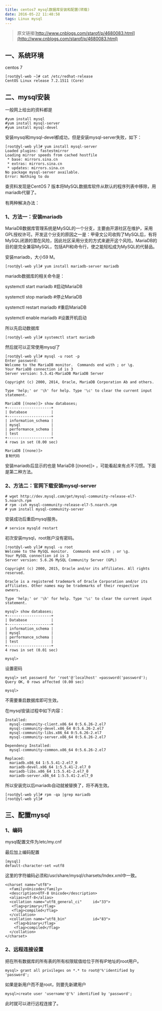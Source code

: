 ```yaml
---
title: centos7 mysql数据库安装和配置(转载)
date: 2016-05-22 11:48:58
tags: Linux mysql
---
```

>原文链接[http://www.cnblogs.com/starof/p/4680083.html](http://www.cnblogs.com/starof/p/4680083.html)

## 一、系统环境
centos 7  
```base
[root@yl-web ~]# cat /etc/redhat-release
CentOS Linux release 7.2.1511 (Core)
```

## 二、mysql安装
一般网上给出的资料都是

```base
#yum install mysql
#yum install mysql-server
#yum install mysql-devel
```
安装mysql和mysql-devel都成功，但是安装mysql-server失败，如下：

```base
[root@yl-web yl]# yum install mysql-server
Loaded plugins: fastestmirror
Loading mirror speeds from cached hostfile
 * base: mirrors.sina.cn
 * extras: mirrors.sina.cn
 * updates: mirrors.sina.cn
No package mysql-server available.
Error: Nothing to do
```
查资料发现是CentOS 7 版本将MySQL数据库软件从默认的程序列表中移除，用mariadb代替了。

有两种解决办法：

### 1、方法一：安装mariadb
MariaDB数据库管理系统是MySQL的一个分支，主要由开源社区在维护，采用GPL授权许可。开发这个分支的原因之一是：甲骨文公司收购了MySQL后，有将MySQL闭源的潜在风险，因此社区采用分支的方式来避开这个风险。MariaDB的目的是完全兼容MySQL，包括API和命令行，使之能轻松成为MySQL的代替品。

安装mariadb，大小59 M。

```base
[root@yl-web yl]# yum install mariadb-server mariadb 
```
mariadb数据库的相关命令是：

systemctl start mariadb  #启动MariaDB

systemctl stop mariadb  #停止MariaDB

systemctl restart mariadb  #重启MariaDB

systemctl enable mariadb  #设置开机启动

所以先启动数据库

```base
[root@yl-web yl]# systemctl start mariadb
```
然后就可以正常使用mysql了

```base
[root@yl-web yl]# mysql -u root -p
Enter password: 
Welcome to the MariaDB monitor.  Commands end with ; or \g.
Your MariaDB connection id is 3
Server version: 5.5.41-MariaDB MariaDB Server

Copyright (c) 2000, 2014, Oracle, MariaDB Corporation Ab and others.

Type 'help;' or '\h' for help. Type '\c' to clear the current input statement.

MariaDB [(none)]> show databases;
+--------------------+
| Database           |
+--------------------+
| information_schema |
| mysql              |
| performance_schema |
| test               |
+--------------------+
4 rows in set (0.00 sec)

MariaDB [(none)]> 
复制代码
```

安装mariadb后显示的也是 MariaDB [(none)]> ，可能看起来有点不习惯。下面是第二种方法。

### 2、方法二：官网下载安装mysql-server
```base
# wget http://dev.mysql.com/get/mysql-community-release-el7-5.noarch.rpm
# rpm -ivh mysql-community-release-el7-5.noarch.rpm
# yum install mysql-community-server
```
安装成功后重启mysql服务。

```base
# service mysqld restart
```
初次安装mysql，root账户没有密码。

```
[root@yl-web yl]# mysql -u root 
Welcome to the MySQL monitor.  Commands end with ; or \g.
Your MySQL connection id is 3
Server version: 5.6.26 MySQL Community Server (GPL)

Copyright (c) 2000, 2015, Oracle and/or its affiliates. All rights reserved.

Oracle is a registered trademark of Oracle Corporation and/or its
affiliates. Other names may be trademarks of their respective
owners.

Type 'help;' or '\h' for help. Type '\c' to clear the current input statement.

mysql> show databases;
+--------------------+
| Database           |
+--------------------+
| information_schema |
| mysql              |
| performance_schema |
| test               |
+--------------------+
4 rows in set (0.01 sec)

mysql> 
```
设置密码

```base
mysql> set password for 'root'@'localhost' =password('password');
Query OK, 0 rows affected (0.00 sec)

mysql> 
```
不需要重启数据库即可生效。

在mysql安装过程中如下内容：

```base
Installed:
  mysql-community-client.x86_64 0:5.6.26-2.el7
  mysql-community-devel.x86_64 0:5.6.26-2.el7
  mysql-community-libs.x86_64 0:5.6.26-2.el7
  mysql-community-server.x86_64 0:5.6.26-2.el7

Dependency Installed:
  mysql-community-common.x86_64 0:5.6.26-2.el7
  
Replaced:
  mariadb.x86_64 1:5.5.41-2.el7_0
  mariadb-devel.x86_64 1:5.5.41-2.el7_0
  mariadb-libs.x86_64 1:5.5.41-2.el7_0
  mariadb-server.x86_64 1:5.5.41-2.el7_0
```
所以安装完以后mariadb自动就被替换了，将不再生效。
```base
[root@yl-web yl]# rpm -qa |grep mariadb
[root@yl-web yl]# 
```
## 三、配置mysql
### 1、编码
mysql配置文件为/etc/my.cnf

最后加上编码配置
```base
[mysql]
default-character-set =utf8
```
这里的字符编码必须和/usr/share/mysql/charsets/Index.xml中一致。

```base
<charset name="utf8">
  <family>Unicode</family>
  <description>UTF-8 Unicode</description>
  <alias>utf-8</alias>
  <collation name="utf8_general_ci"     id="33">
   <flag>primary</flag>
   <flag>compiled</flag>
  </collation>
  <collation name="utf8_bin"            id="83">
    <flag>binary</flag>
    <flag>compiled</flag>
  </collation>
</charset>
```
### 2、远程连接设置
把在所有数据库的所有表的所有权限赋值给位于所有IP地址的root用户。
```base
mysql> grant all privileges on *.* to root@'%'identified by 'password';
```
如果是新用户而不是root，则要先新建用户
```base
mysql>create user 'username'@'%' identified by 'password';  
```
此时就可以进行远程连接了。